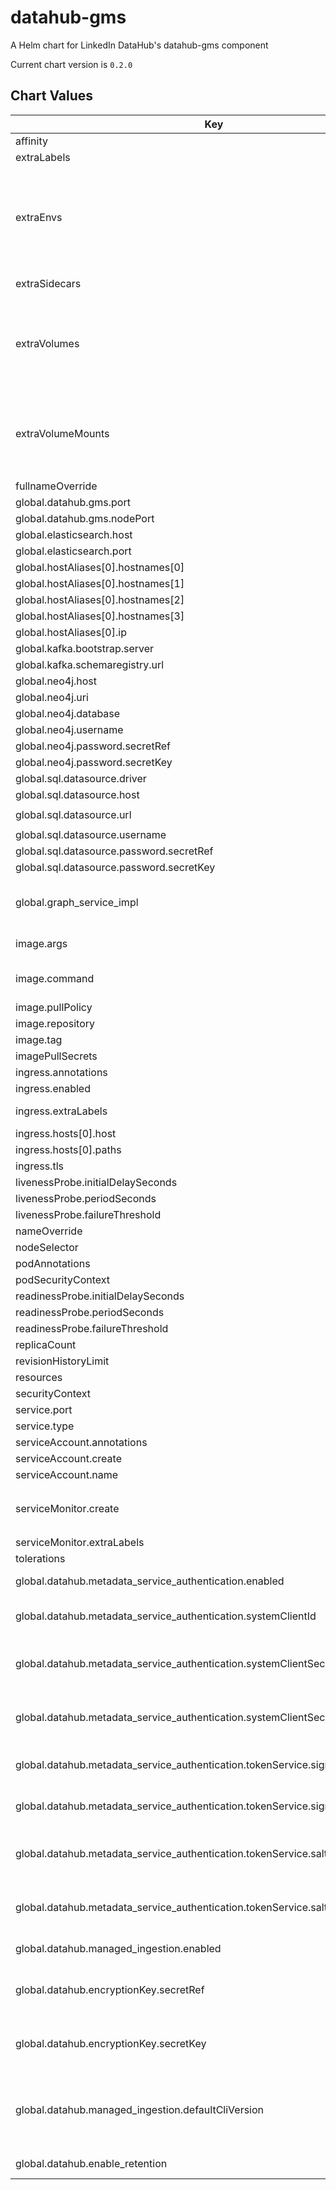 datahub-gms
===========
A Helm chart for LinkedIn DataHub's datahub-gms component

Current chart version is `0.2.0`

## Chart Values

| Key                                                                              | Type                                                                                              | Default                                                                            | Description                                                                                                                                                                                                                       |
|----------------------------------------------------------------------------------|---------------------------------------------------------------------------------------------------|------------------------------------------------------------------------------------|-----------------------------------------------------------------------------------------------------------------------------------------------------------------------------------------------------------------------------------|
| affinity                                                                         | object                                                                                            | `{}`                                                                               |                                                                                                                                                                                                                                   |
| extraLabels                                                                      | object                                                                                            | `{}`                                                                               | Extra labels for deployment configuration                                                                                                                                                                                         |
| extraEnvs                                                                        | Extra [environment variables][] which will be appended to the `env:` definition for the container | `[]`                                                                               |
| extraSidecars                                                                    | list                                                                                              | `[]`                                                                               | Add additional sidecar containers to the deployment pod(s)                                                                                                                                                                        |
| extraVolumes                                                                     | Templatable string of additional `volumes` to be passed to the `tpl` function                     | ""                                                                                 |
| extraVolumeMounts                                                                | Templatable string of additional `volumeMounts` to be passed to the `tpl` function                | ""                                                                                 |
| fullnameOverride                                                                 | string                                                                                            | `"datahub-gms-deployment"`                                                         |                                                                                                                                                                                                                                   |
| global.datahub.gms.port                                                          | string                                                                                            | `"8080"`                                                                           |                                                                                                                                                                                                                                   |
| global.datahub.gms.nodePort                                                      | string                                                                                            | `""`                                                                               |                                                                                                                                                                                                                                   |
| global.elasticsearch.host                                                        | string                                                                                            | `"elasticsearch"`                                                                  |                                                                                                                                                                                                                                   |
| global.elasticsearch.port                                                        | string                                                                                            | `"9200"`                                                                           |                                                                                                                                                                                                                                   |
| global.hostAliases[0].hostnames[0]                                               | string                                                                                            | `"broker"`                                                                         |                                                                                                                                                                                                                                   |
| global.hostAliases[0].hostnames[1]                                               | string                                                                                            | `"mysql"`                                                                          |                                                                                                                                                                                                                                   |
| global.hostAliases[0].hostnames[2]                                               | string                                                                                            | `"elasticsearch"`                                                                  |                                                                                                                                                                                                                                   |
| global.hostAliases[0].hostnames[3]                                               | string                                                                                            | `"neo4j"`                                                                          |                                                                                                                                                                                                                                   |
| global.hostAliases[0].ip                                                         | string                                                                                            | `"192.168.0.104"`                                                                  |                                                                                                                                                                                                                                   |
| global.kafka.bootstrap.server                                                    | string                                                                                            | `"broker:9092"`                                                                    |                                                                                                                                                                                                                                   |
| global.kafka.schemaregistry.url                                                  | string                                                                                            | `"http://schema-registry:8081"`                                                    |                                                                                                                                                                                                                                   |
| global.neo4j.host                                                                | string                                                                                            | `"neo4j:7474"`                                                                     |                                                                                                                                                                                                                                   |
| global.neo4j.uri                                                                 | string                                                                                            | `"bolt://neo4j"`                                                                   |                                                                                                                                                                                                                                   |
| global.neo4j.database                                                            | string  | `"graph.db"`                                                                       | Neo4J database                                                                                                                                          |
| global.neo4j.username                                                            | string                                                                                            | `"neo4j"`                                                                          |                                                                                                                                                                                                                                   |
| global.neo4j.password.secretRef                                                  | string                                                                                            | `"neo4j-secrets"`                                                                  |                                                                                                                                                                                                                                   |
| global.neo4j.password.secretKey                                                  | string                                                                                            | `"neo4j-password"`                                                                 |                                                                                                                                                                                                                                   |
| global.sql.datasource.driver                                                     | string                                                                                            | `"com.mysql.cj.jdbc.Driver"`                                                       |                                                                                                                                                                                                                                   |
| global.sql.datasource.host                                                       | string                                                                                            | `"mysql"`                                                                          |                                                                                                                                                                                                                                   |
| global.sql.datasource.url                                                        | string                                                                                            | `"jdbc:mysql://mysql:3306/datahub?verifyServerCertificate=false\u0026useSSL=true"` |                                                                                                                                                                                                                                   |
| global.sql.datasource.username                                                   | string                                                                                            | `"datahub"`                                                                        |                                                                                                                                                                                                                                   |
| global.sql.datasource.password.secretRef                                         | string                                                                                            | `"mysql-secrets"`                                                                  |                                                                                                                                                                                                                                   |
| global.sql.datasource.password.secretKey                                         | string                                                                                            | `"mysql-password"`                                                                 |                                                                                                                                                                                                                                   |
| global.graph_service_impl                                                        | string                                                                                            | `elasticsearch`                                                                    | One of `elasticsearch` or `neo4j`. Determines which backend to use for the GMS graph service. Elasticsearch is recommended for a simplified deployment.                                                                           |
| image.args                                                                       | list                                                                                              | `[]`                                                                               | Override the image's args.  Used to configure custom startup or shutdown behavior                                                                                                                                                 |
| image.command                                                                    | list                                                                                              | `[]`                                                                               | Override the image's command.  Used to configure custom startup or shutdown behavior                                                                                                                                              |
| image.pullPolicy                                                                 | string                                                                                            | `"IfNotPresent"`                                                                   |                                                                                                                                                                                                                                   |
| image.repository                                                                 | string                                                                                            | `"linkedin/datahub-gms"`                                                           |                                                                                                                                                                                                                                   |
| image.tag                                                                        | string                                                                                            | `"head"`                                                                           |                                                                                                                                                                                                                                   |
| imagePullSecrets                                                                 | list                                                                                              | `[]`                                                                               |                                                                                                                                                                                                                                   |
| ingress.annotations                                                              | object                                                                                            | `{}`                                                                               |                                                                                                                                                                                                                                   |
| ingress.enabled                                                                  | bool                                                                                              | `false`                                                                            |                                                                                                                                                                                                                                   |
| ingress.extraLabels                                                              | object                                                                                            | `{}`                                                                               | provides extra labels for ingress configuration                                                                                                                                                                                   |
| ingress.hosts[0].host                                                            | string                                                                                            | `"chart-example.local"`                                                            |                                                                                                                                                                                                                                   |
| ingress.hosts[0].paths                                                           | list                                                                                              | `[]`                                                                               |                                                                                                                                                                                                                                   |
| ingress.tls                                                                      | list                                                                                              | `[]`                                                                               |                                                                                                                                                                                                                                   |
| livenessProbe.initialDelaySeconds                                                | int                                                                                               | `60`                                                                               |                                                                                                                                                                                                                                   |
| livenessProbe.periodSeconds                                                      | int                                                                                               | `30`                                                                               |                                                                                                                                                                                                                                   |
| livenessProbe.failureThreshold                                                   | int                                                                                               | `8`                                                                                |                                                                                                                                                                                                                                   |
| nameOverride                                                                     | string                                                                                            | `""`                                                                               |                                                                                                                                                                                                                                   |
| nodeSelector                                                                     | object                                                                                            | `{}`                                                                               |                                                                                                                                                                                                                                   |
| podAnnotations                                                                   | object                                                                                            | `{}`                                                                               |                                                                                                                                                                                                                                   |
| podSecurityContext                                                               | object                                                                                            | `{}`                                                                               |                                                                                                                                                                                                                                   |
| readinessProbe.initialDelaySeconds                                               | int                                                                                               | `60`                                                                               |                                                                                                                                                                                                                                   |
| readinessProbe.periodSeconds                                                     | int                                                                                               | `30`                                                                               |                                                                                                                                                                                                                                   |
| readinessProbe.failureThreshold                                                  | int                                                                                               | `8`                                                                                |                                                                                                                                                                                                                                   |
| replicaCount                                                                     | int                                                                                               | `1`                                                                                |                                                                                                                                                                                                                                   |
| revisionHistoryLimit                                                             | int                                                                                               | `10`                                                                               |                                                                                                                                                                                                                                   |
| resources                                                                        | object                                                                                            | `{}`                                                                               |                                                                                                                                                                                                                                   |
| securityContext                                                                  | object                                                                                            | `{}`                                                                               |                                                                                                                                                                                                                                   |
| service.port                                                                     | int                                                                                               | `8080`                                                                             |                                                                                                                                                                                                                                   |
| service.type                                                                     | string                                                                                            | `"LoadBalancer"`                                                                   |                                                                                                                                                                                                                                   |
| serviceAccount.annotations                                                       | object                                                                                            | `{}`                                                                               |                                                                                                                                                                                                                                   |
| serviceAccount.create                                                            | bool                                                                                              | `true`                                                                             |                                                                                                                                                                                                                                   |
| serviceAccount.name                                                              | string                                                                                            | `nil`                                                                              |                                                                                                                                                                                                                                   |
| serviceMonitor.create                                                            | bool                                                                                              | `false`                                                                            | If set true and `global.datahub.monitoring.enablePrometheus` is set `true` it will create a ServiceMonitor resource                                                                                                               |
| serviceMonitor.extraLabels                                                       | object                                                                                            | `{}`                                                                               |                                                                                                                                                                                                                                   |
| tolerations                                                                      | list                                                                                              | `[]`                                                                               |                                                                                                                                                                                                                                   |
| global.datahub.metadata_service_authentication.enabled                           | bool                                                                                              | `true`                                                                             | Whether Metadata Service Authentication is enabled.                                                                                                                                                                               |
| global.datahub.metadata_service_authentication.systemClientId                    | string                                                                                            | `"__datahub_system"`                                                               | The internal system id that is used to communicate with DataHub GMS. Required if metadata_service_authentication is 'true'.                                                                                                       |
| global.datahub.metadata_service_authentication.systemClientSecret.secretRef      | string                                                                                            | `nil`                                                                              | The reference to a secret containing the internal system secret that is used to communicate with DataHub GMS. Required if metadata_service_authentication is 'true'.                                                              |
| global.datahub.metadata_service_authentication.systemClientSecret.secretKey      | string                                                                                            | `nil`                                                                              | The key of a secret containing the internal system secret that is used to communicate with DataHub GMS. Required if metadata_service_authentication is 'true'.                                                                    |
| global.datahub.metadata_service_authentication.tokenService.signingKey.secretRef | string                                                                                            | `nil`                                                                              | The reference to a secret containing the internal system secret that is used to sign JWT auth tokens issued by DataHub GMS.                                                                                                       |
| global.datahub.metadata_service_authentication.tokenService.signingKey.secretKey | string                                                                                            | `nil`                                                                              | The key of a secret containing the internal system secret that is used to sign JWT auth tokens issued by DataHub GMS.                                                                                                             |
| global.datahub.metadata_service_authentication.tokenService.salt.secretRef       | string                                                                                            | `nil`                                                                              | The reference to a secret containing the internal system salt that is used to salt JWT auth tokens signatures issued by DataHub GMS that is part of the metadata graph.                                                           |
| global.datahub.metadata_service_authentication.tokenService.salt.secretKey       | string                                                                                            | `nil`                                                                              | The key of a secret containing the internal system secret that is used to to salt JWT auth tokens signatures issued by DataHub GMS that is part of the metadata graph.                                                            |
| global.datahub.managed_ingestion.enabled                                         | bool                                                                                              | `true`                                                                             | Whether or not UI-based ingestion experience is enabled.                                                                                                                                                                          |
| global.datahub.encryptionKey.secretRef                                           | string                                                                                            | `nil`                                                                              | The reference to a secret containing an alpha-numeric encryption key, which is used to encrypt Secrets on DataHub. Required if managed_ingestion_enabled is 'true'.                                                               |
| global.datahub.encryptionKey.secretKey                                           | string                                                                                            | `nil`                                                                              | The key of a secret containing an alpha-numeric encryption key, which is used to encrypt Secrets on DataHub. Required if managed_ingestion_enabled is 'true'.                                                                     |
| global.datahub.managed_ingestion.defaultCliVersion                               | string                                                                                            | `0.11.0`                                                                           | This is the version of the DataHub CLI to use for UI ingestion, by default. You do not need to explicitly provide this. By default the underlying datahub-gms container will provide a latest version compatible with the server. |
| global.datahub.enable_retention                                                  | bool                                                                                              | `false`                                                                            | Whether or not to enable retention on local DB                                                                                                                                                                                    |
